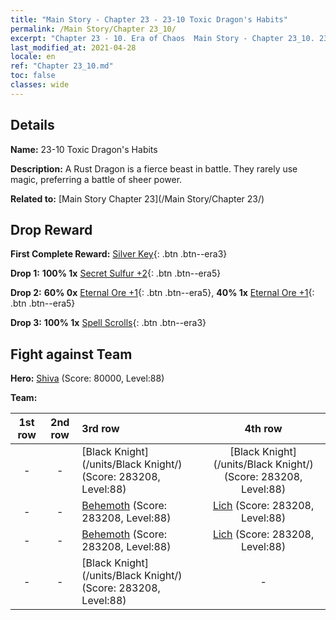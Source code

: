 ```yaml
---
title: "Main Story - Chapter 23 - 23-10 Toxic Dragon's Habits"
permalink: /Main Story/Chapter 23_10/
excerpt: "Chapter 23 - 10. Era of Chaos  Main Story - Chapter 23_10. 23-10 Toxic Dragon's Habits"
last_modified_at: 2021-04-28
locale: en
ref: "Chapter 23_10.md"
toc: false
classes: wide
---
```


## Details

 **Name:** 23-10 Toxic Dragon's Habits

 **Description:** A Rust Dragon is a fierce beast in battle. They rarely use magic, preferring a battle of sheer power.

 **Related to:** [Main Story Chapter 23](/Main Story/Chapter 23/)

## Drop Reward

 **First Complete Reward:** [Silver Key](/Items/con_693/){: .btn .btn--era3}

 **Drop 1:** **100% 1x** [Secret Sulfur +2](/Items/mat_78/){: .btn .btn--era5}

 **Drop 2:** **60% 0x** [Eternal Ore +1](/Items/mat_68/){: .btn .btn--era5}, **40% 1x** [Eternal Ore +1](/Items/mat_68/){: .btn .btn--era5}

 **Drop 3:** **100% 1x** [Spell Scrolls](/Items/con_694/){: .btn .btn--era3}


## Fight against Team
 **Hero:** [Shiva](/heroes/Shiva/) (Score: 80000, Level:88)

 **Team:**


  | 1st row | 2nd row | 3rd row | 4th row |
  |:----:|:----:|:----|:----:|
  | - | - | [Black Knight](/units/Black Knight/) (Score: 283208, Level:88)  | [Black Knight](/units/Black Knight/) (Score: 283208, Level:88)  |
  | - | - | [Behemoth](/units/Behemoth/) (Score: 283208, Level:88)  | [Lich](/units/Lich/) (Score: 283208, Level:88)  |
  | - | - | [Behemoth](/units/Behemoth/) (Score: 283208, Level:88)  | [Lich](/units/Lich/) (Score: 283208, Level:88)  |
  | - | - | [Black Knight](/units/Black Knight/) (Score: 283208, Level:88)  | - |


